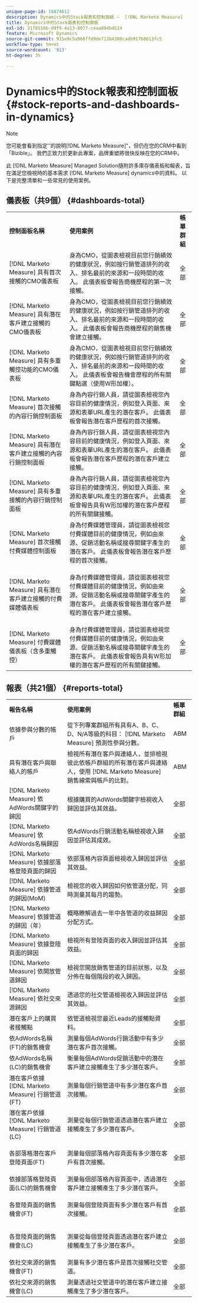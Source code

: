 ```yaml
---
unique-page-id: 18874612
description: Dynamics中的Stock報表和控制面板 —  [!DNL Marketo Measure]
title: Dynamics中的Stock報表和控制面板
exl-id: 31f8516b-d9f9-4a13-8077-ceaa004b4514
feature: Microsoft Dynamics
source-git-commit: 915e9c5a968ffd9de713b4308cadb91768613fc5
workflow-type: tm+mt
source-wordcount: '913'
ht-degree: 3%

---
```


# Dynamics中的Stock報表和控制面板 {#stock-reports-and-dashboards-in-dynamics}

>[!NOTE]
>
>您可能會看到指定&#39;&#39;的說明[!DNL Marketo Measure]&quot;，但仍在您的CRM中看到「Bizible」。 我們正致力於更新此專案，品牌重塑將很快反映在您的CRM中。

此 [!DNL Marketo Measure] Managed Solution隨附許多庫存儀表板和報表，旨在滿足您檢視時的基本需求 [!DNL Marketo Measure] dynamics中的資料。 以下是完整清單和一些常見的使用案例。

## 儀表板（共9個） {#dashboards-total}

<table> 
 <colgroup> 
  <col> 
  <col> 
  <col> 
 </colgroup> 
 <tbody> 
  <tr> 
   <td><p><strong>控制面板名稱</strong></p></td> 
   <td><strong>使用案例</strong></td> 
   <td><strong>帳單群組</strong></td> 
  </tr> 
  <tr> 
   <td>[!DNL Marketo Measure] 具有首次接觸的CMO儀表板</td> 
   <td>身為CMO，從圖表檢視目前您行銷績效的健康狀況，例如按行銷管道排列的收入、排名最前的來源和一段時間的收入。 此儀表板會報告商機歷程的第一次接觸。</td> 
   <td>全部</td> 
  </tr> 
  <tr> 
   <td>[!DNL Marketo Measure] 具有潛在客戶建立接觸的CMO儀表板</td> 
   <td>身為CMO，從圖表檢視目前您行銷績效的健康狀況，例如按行銷管道排列的收入、排名最前的來源和一段時間的收入。 此儀表板會報告商機歷程的銷售機會建立接觸。</td> 
   <td>全部</td> 
  </tr> 
  <tr> 
   <td>[!DNL Marketo Measure] 具有多重觸控功能的CMO儀表板</td> 
   <td>身為CMO，從圖表檢視目前您行銷績效的健康狀況，例如按行銷管道排列的收入、排名最前的來源和一段時間的收入。 此儀表板會報告機會歷程的所有關鍵點選（使用W形加權）。</td> 
   <td>全部</td> 
  </tr> 
  <tr> 
   <td>[!DNL Marketo Measure] 首次接觸的內容行銷控制面板</td> 
   <td>身為內容行銷人員，請從圖表檢視您內容目前的健康情況，例如登入頁面、來源和表單URL產生的潛在客戶。 此儀表板會報告潛在客戶歷程的首次接觸。</td> 
   <td>全部</td> 
  </tr> 
  <tr> 
   <td>[!DNL Marketo Measure] 具有潛在客戶建立接觸的內容行銷控制面板</td> 
   <td>身為內容行銷人員，請從圖表檢視您內容目前的健康情況，例如登入頁面、來源和表單URL產生的潛在客戶。 此儀表板會報告潛在客戶歷程的潛在客戶建立接觸。</td> 
   <td>全部</td> 
  </tr> 
  <tr> 
   <td>[!DNL Marketo Measure] 具有多重接觸的內容行銷控制面板</td> 
   <td>身為內容行銷人員，請從圖表檢視您內容目前的健康情況，例如登入頁面、來源和表單URL產生的潛在客戶。 此儀表板會報告具有W形加權的潛在客戶歷程的所有關鍵接觸。</td> 
   <td>全部</td> 
  </tr> 
  <tr> 
   <td>[!DNL Marketo Measure] 首次接觸付費媒體控制面板</td> 
   <td>身為付費媒體管理員，請從圖表檢視您付費媒體目前的健康情況，例如由來源、促銷活動名稱或搜尋關鍵字產生的潛在客戶。 此儀表板會報告潛在客戶歷程的首次接觸。</td> 
   <td>全部</td> 
  </tr> 
  <tr> 
   <td>[!DNL Marketo Measure] 具有潛在客戶建立接觸的付費媒體儀表板</td> 
   <td><p>身為付費媒體管理員，請從圖表檢視您付費媒體目前的健康情況，例如由來源、促銷活動名稱或搜尋關鍵字產生的潛在客戶。 此儀表板會報告潛在客戶歷程的潛在客戶建立接觸。</p></td> 
   <td>全部</td> 
  </tr> 
  <tr> 
   <td>[!DNL Marketo Measure] 付費媒體儀表板（含多重觸控）</td> 
   <td>身為付費媒體管理員，請從圖表檢視您付費媒體目前的健康情況，例如由來源、促銷活動名稱或搜尋關鍵字產生的潛在客戶。 此儀表板會報告具有W形加權的潛在客戶歷程的所有關鍵接觸。</td> 
   <td>全部</td> 
  </tr> 
 </tbody> 
</table>

## 報表（共21個） {#reports-total}

<table> 
 <colgroup> 
  <col> 
  <col> 
  <col> 
 </colgroup> 
 <tbody> 
  <tr> 
   <td><strong>報告名稱</strong></td> 
   <td><strong>使用案例</strong></td> 
   <td><strong>帳單群組</strong></td> 
  </tr> 
  <tr> 
   <td>依據參與分數的帳戶</td> 
   <td>從下列專案群組所有具有A、B、C、D、N/A等級的科目： [!DNL Marketo Measure] 預測性參與分數。</td> 
   <td>ABM</td> 
  </tr> 
  <tr> 
   <td>具有潛在客戶與聯絡人的帳戶</td> 
   <td>檢視所有潛在客戶與連絡人，並排檢視彼此依帳戶群組的所有潛在客戶與連絡人，使用 [!DNL Marketo Measure] 銷售線索與帳戶的比對。</td> 
   <td>ABM</td> 
  </tr> 
  <tr> 
   <td>[!DNL Marketo Measure] 依AdWords關鍵字的歸因</td> 
   <td>根據購買的AdWords關鍵字檢視收入歸因並評估其效益。</td> 
   <td>全部</td> 
  </tr> 
  <tr> 
   <td>[!DNL Marketo Measure] 依AdWords名稱歸因</td> 
   <td>依AdWords行銷活動名稱檢視收入歸因並評估其成效。</td> 
   <td>全部</td> 
  </tr> 
  <tr> 
   <td>[!DNL Marketo Measure] 依據部落格登陸頁面的歸因</td> 
   <td>依部落格內容頁面檢視收入歸因並評估其效益。</td> 
   <td>全部</td> 
  </tr> 
  <tr> 
   <td>[!DNL Marketo Measure] 依據管道的歸因(MoM)</td> 
   <td>檢視您的收入歸因如何依管道分配，同時測量其每月的趨勢。</td> 
   <td>全部</td> 
  </tr> 
  <tr> 
   <td>[!DNL Marketo Measure] 依據管道的歸因（年）</td> 
   <td>概略瞭解過去一年中各管道的收益歸因分配方式。</td> 
   <td>全部</td> 
  </tr> 
  <tr> 
   <td>[!DNL Marketo Measure] 依據登陸頁面的歸因</td> 
   <td>檢視所有登陸頁面的收入歸因並評估其效益。</td> 
   <td>全部</td> 
  </tr> 
  <tr> 
   <td>[!DNL Marketo Measure] 依開放管道歸因</td> 
   <td>檢視您開放銷售管道的目前狀態，以及分佈在每個階段的收入歸因。</td> 
   <td>全部</td> 
  </tr> 
  <tr> 
   <td>[!DNL Marketo Measure] 依社交來源歸因</td> 
   <td>透過您的社交管道檢視收入歸因並評估其效益。</td> 
   <td>全部</td> 
  </tr> 
  <tr> 
   <td>潛在客戶上的購買者接觸點</td> 
   <td>依管道檢視您最近Leads的接觸點資料。</td> 
   <td>全部</td> 
  </tr> 
  <tr> 
   <td>依AdWords名稱(FT)的銷售機會</td> 
   <td>測量每個AdWords行銷活動中有多少潛在客戶首次接觸。</td> 
   <td>全部</td> 
  </tr> 
  <tr> 
   <td>依AdWords名稱(LC)的銷售機會</td> 
   <td>衡量每個AdWords促銷活動中的潛在客戶建立接觸產生了多少潛在客戶。</td> 
   <td>全部</td> 
  </tr> 
  <tr> 
   <td>潛在客戶依據 [!DNL Marketo Measure] 行銷管道(FT)</td> 
   <td>測量每個行銷管道中有多少潛在客戶首次接觸。</td> 
   <td>全部</td> 
  </tr> 
  <tr> 
   <td>潛在客戶依據 [!DNL Marketo Measure] 行銷管道(LC)</td> 
   <td>測量從每個行銷管道透過潛在客戶建立接觸產生了多少潛在客戶。</td> 
   <td>全部</td> 
  </tr> 
  <tr> 
   <td>各部落格潛在客戶登陸頁面(FT)</td> 
   <td><p>測量每個部落格內容頁面有多少潛在客戶有首次接觸。</p></td> 
   <td>全部</td> 
  </tr> 
  <tr> 
   <td>依據部落格登陸頁面(LC)的銷售機會</td> 
   <td>測量每個部落格內容頁面中，透過潛在客戶建立接觸產生了多少潛在客戶。</td> 
   <td>全部</td> 
  </tr> 
  <tr> 
   <td>各登陸頁面的銷售機會(FT)</td> 
   <td><p>測量每個登陸頁面有多少潛在客戶有首次接觸。</p></td> 
   <td>全部</td> 
  </tr> 
  <tr> 
   <td><p>各登陸頁面的銷售機會(LC)</p></td> 
   <td>測量從每個登陸頁面透過潛在客戶建立接觸產生了多少潛在客戶。</td> 
   <td>全部</td> 
  </tr> 
  <tr> 
   <td>依社交來源的銷售機會(FT)</td> 
   <td>測量有多少潛在客戶是首次接觸社交管道。</td> 
   <td>全部</td> 
  </tr> 
  <tr> 
   <td>依社交來源的銷售機會(LC)</td> 
   <td>測量透過社交管道中的潛在客戶建立接觸產生了多少潛在客戶。</td> 
   <td>全部</td> 
  </tr> 
 </tbody> 
</table>
